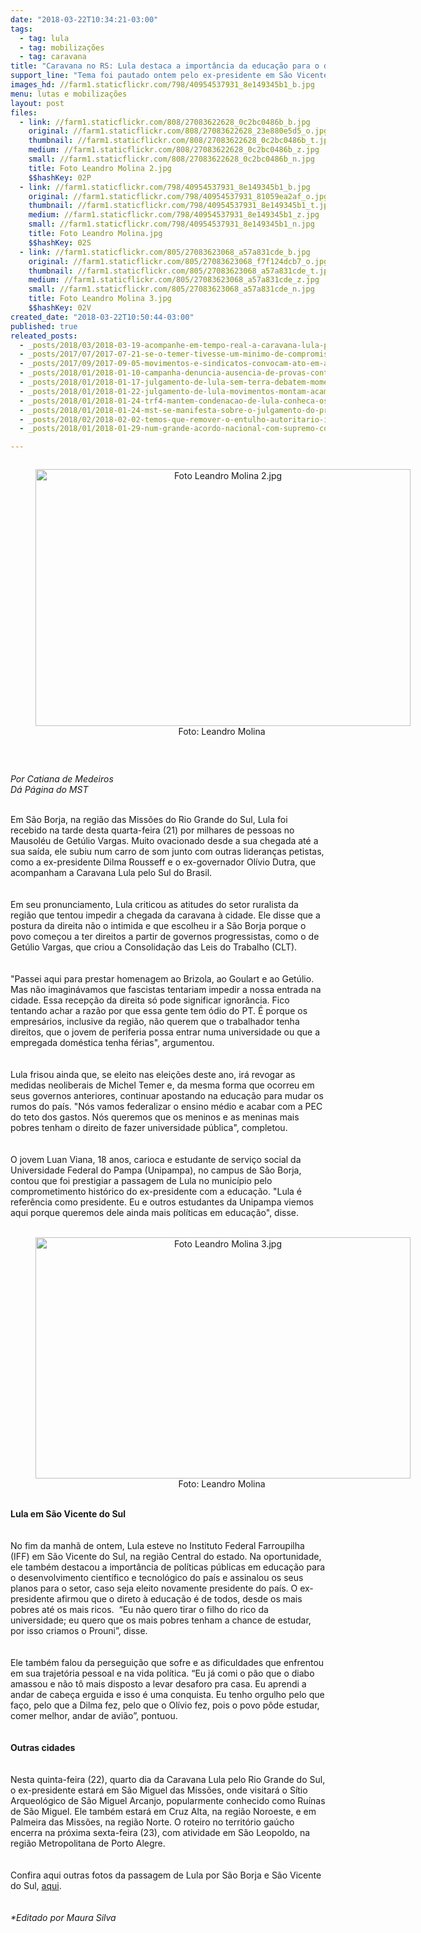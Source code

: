 ```yaml
---
date: "2018-03-22T10:34:21-03:00"
tags:
  - tag: lula
  - tag: mobilizações
  - tag: caravana
title: "Caravana no RS: Lula destaca a importância da educação para o desenvolvimento do país\n"
support_line: "Tema foi pautado ontem pelo ex-presidente em São Vicente do Sul e em São Borja, no Rio Grande do Sul\n"
images_hd: //farm1.staticflickr.com/798/40954537931_8e149345b1_b.jpg
menu: lutas e mobilizações
layout: post
files:
  - link: //farm1.staticflickr.com/808/27083622628_0c2bc0486b_b.jpg
    original: //farm1.staticflickr.com/808/27083622628_23e880e5d5_o.jpg
    thumbnail: //farm1.staticflickr.com/808/27083622628_0c2bc0486b_t.jpg
    medium: //farm1.staticflickr.com/808/27083622628_0c2bc0486b_z.jpg
    small: //farm1.staticflickr.com/808/27083622628_0c2bc0486b_n.jpg
    title: Foto Leandro Molina 2.jpg
    $$hashKey: 02P
  - link: //farm1.staticflickr.com/798/40954537931_8e149345b1_b.jpg
    original: //farm1.staticflickr.com/798/40954537931_81059ea2af_o.jpg
    thumbnail: //farm1.staticflickr.com/798/40954537931_8e149345b1_t.jpg
    medium: //farm1.staticflickr.com/798/40954537931_8e149345b1_z.jpg
    small: //farm1.staticflickr.com/798/40954537931_8e149345b1_n.jpg
    title: Foto Leandro Molina.jpg
    $$hashKey: 02S
  - link: //farm1.staticflickr.com/805/27083623068_a57a831cde_b.jpg
    original: //farm1.staticflickr.com/805/27083623068_f7f124dcb7_o.jpg
    thumbnail: //farm1.staticflickr.com/805/27083623068_a57a831cde_t.jpg
    medium: //farm1.staticflickr.com/805/27083623068_a57a831cde_z.jpg
    small: //farm1.staticflickr.com/805/27083623068_a57a831cde_n.jpg
    title: Foto Leandro Molina 3.jpg
    $$hashKey: 02V
created_date: "2018-03-22T10:50:44-03:00"
published: true
releated_posts:
  - _posts/2018/03/2018-03-19-acompanhe-em-tempo-real-a-caravana-lula-pelo-sul.md
  - _posts/2017/07/2017-07-21-se-o-temer-tivesse-um-minimo-de-compromisso-com-o-povo-ele-renunciaria-diz-lula.md
  - _posts/2017/09/2017-09-05-movimentos-e-sindicatos-convocam-ato-em-apoio-a-lula-em-curitiba.md
  - _posts/2018/01/2018-01-10-campanha-denuncia-ausencia-de-provas-contra-lula.md
  - _posts/2018/01/2018-01-17-julgamento-de-lula-sem-terra-debatem-momento-politico-e-preparam-mobilizacoes-em-porto-alegre.md
  - _posts/2018/01/2018-01-22-julgamento-de-lula-movimentos-montam-acampamento-em-porto-alegre-e-anunciam-atos-em-sao-paulo-e-nas-principais-cidades-do-pais.md
  - _posts/2018/01/2018-01-24-trf4-mantem-condenacao-de-lula-conheca-os-cenarios-futuros-para-o-ex-presidente.md
  - _posts/2018/01/2018-01-24-mst-se-manifesta-sobre-o-julgamento-do-presidente-lula-no-trf-4.md
  - _posts/2018/02/2018-02-02-temos-que-remover-o-entulho-autoritario-imposto-pelo-governo-golpista-diz-stedile.md
  - _posts/2018/01/2018-01-29-num-grande-acordo-nacional-com-supremo-com-tudo.md

---
```

<div>
<div style="text-align:center">
<figure class="image" style="display:inline-block"><img alt="Foto Leandro Molina 2.jpg" height="411" src="//farm1.staticflickr.com/808/27083622628_0c2bc0486b_b.jpg" width="600" />
<figcaption>Foto: Leandro Molina&nbsp;</figcaption>
</figure>
</div>

<p>&nbsp;</p>

<p><em>Por Catiana de Medeiros&nbsp;<br />
D&aacute; P&aacute;gina do MST</em></p>
</div>

<div>&nbsp;</div>

<div>Em S&atilde;o Borja, na regi&atilde;o das Miss&otilde;es do Rio Grande do Sul, Lula foi recebido na tarde desta quarta-feira (21) por milhares de pessoas no Mausol&eacute;u de Get&uacute;lio Vargas. Muito ovacionado desde a sua chegada at&eacute; a sua sa&iacute;da, ele subiu num carro de som junto com outras lideran&ccedil;as petistas, como a ex-presidente Dilma Rousseff e o ex-governador Ol&iacute;vio Dutra, que acompanham a Caravana Lula pelo Sul do Brasil.</div>

<div><br />
<br />
Em seu pronunciamento, Lula criticou as atitudes do setor ruralista da regi&atilde;o que tentou impedir a chegada da caravana &agrave; cidade. Ele disse que a postura da direita n&atilde;o o intimida e que escolheu ir a S&atilde;o Borja porque o povo come&ccedil;ou a ter direitos a partir de governos progressistas, como o de Get&uacute;lio Vargas, que criou a Consolida&ccedil;&atilde;o das Leis do Trabalho (CLT).</div>

<div><br />
<br />
&quot;Passei aqui para prestar homenagem ao Brizola, ao Goulart e ao Get&uacute;lio. Mas n&atilde;o imagin&aacute;vamos que fascistas tentariam impedir a nossa entrada na cidade. Essa recep&ccedil;&atilde;o da direita s&oacute; pode significar ignor&acirc;ncia. Fico tentando achar a raz&atilde;o por que essa gente tem &oacute;dio do PT. &Eacute; porque os empres&aacute;rios, inclusive da regi&atilde;o, n&atilde;o querem que o trabalhador tenha direitos, que o jovem de periferia possa entrar numa universidade ou que a empregada dom&eacute;stica tenha f&eacute;rias&quot;, argumentou.</div>

<div><br />
<br />
Lula frisou ainda que, se eleito nas elei&ccedil;&otilde;es deste ano, ir&aacute; revogar as medidas neoliberais de Michel Temer e, da mesma forma que ocorreu em seus governos anteriores, continuar apostando na educa&ccedil;&atilde;o para mudar os rumos do pa&iacute;s. &quot;N&oacute;s vamos federalizar o ensino m&eacute;dio e acabar com a PEC do teto dos gastos. N&oacute;s queremos que os meninos e as meninas mais pobres tenham o direito de fazer universidade p&uacute;blica&quot;, completou.</div>

<div><br />
<br />
O jovem Luan Viana, 18 anos, carioca e estudante de servi&ccedil;o social da Universidade Federal do Pampa (Unipampa), no campus de S&atilde;o Borja, contou que foi prestigiar a passagem de Lula no munic&iacute;pio pelo comprometimento hist&oacute;rico do ex-presidente com a educa&ccedil;&atilde;o. &quot;Lula &eacute; refer&ecirc;ncia como presidente. Eu e outros estudantes da Unipampa viemos aqui porque queremos dele ainda mais pol&iacute;ticas em educa&ccedil;&atilde;o&quot;, disse.</div>

<div>&nbsp;
<div style="text-align:center">
<figure class="image" style="display:inline-block"><img alt="Foto Leandro Molina 3.jpg" height="386" src="//farm1.staticflickr.com/805/27083623068_a57a831cde_b.jpg" width="600" />
<figcaption>Foto: Leandro Molina&nbsp;</figcaption>
</figure>
</div>
<br />
<strong>Lula em S&atilde;o Vicente do Sul</strong></div>

<div><br />
<br />
No fim da manh&atilde; de ontem, Lula esteve no Instituto Federal Farroupilha (IFF) em S&atilde;o Vicente do Sul, na regi&atilde;o Central do estado. Na oportunidade, ele tamb&eacute;m destacou a import&acirc;ncia de pol&iacute;ticas p&uacute;blicas em educa&ccedil;&atilde;o para o desenvolvimento cient&iacute;fico e tecnol&oacute;gico do pa&iacute;s e assinalou os seus planos para o setor, caso seja eleito novamente presidente do pa&iacute;s. O ex-presidente afirmou que o direto &agrave; educa&ccedil;&atilde;o &eacute; de todos, desde os mais pobres at&eacute; os mais ricos. &nbsp;&ldquo;Eu n&atilde;o quero tirar o filho do rico da universidade; eu quero que os mais pobres tenham a chance de estudar, por isso criamos o Prouni&rdquo;, disse.</div>

<div><br />
<br />
Ele tamb&eacute;m falou da persegui&ccedil;&atilde;o que sofre e as dificuldades que enfrentou em sua trajet&oacute;ria pessoal e na vida pol&iacute;tica. &ldquo;Eu j&aacute; comi o p&atilde;o que o diabo amassou e n&atilde;o t&ocirc; mais disposto a levar desaforo pra casa. Eu aprendi a andar de cabe&ccedil;a erguida e isso &eacute; uma conquista. Eu tenho orgulho pelo que fa&ccedil;o, pelo que a Dilma fez, pelo que o Ol&iacute;vio fez, pois o povo p&ocirc;de estudar, comer melhor, andar de avi&atilde;o&rdquo;, pontuou.</div>

<div><br />
<br />
<strong>Outras cidades</strong></div>

<div><br />
<br />
Nesta quinta-feira (22), quarto dia da Caravana Lula pelo Rio Grande do Sul, o ex-presidente estar&aacute; em S&atilde;o Miguel das Miss&otilde;es, onde visitar&aacute; o S&iacute;tio Arqueol&oacute;gico de S&atilde;o Miguel Arcanjo, popularmente conhecido como Ru&iacute;nas de S&atilde;o Miguel. Ele tamb&eacute;m estar&aacute; em Cruz Alta, na regi&atilde;o Noroeste, e em Palmeira das Miss&otilde;es, na regi&atilde;o Norte. O roteiro no territ&oacute;rio ga&uacute;cho encerra na pr&oacute;xima sexta-feira (23), com atividade em S&atilde;o Leopoldo, na regi&atilde;o Metropolitana de Porto Alegre.</div>

<div><br />
<br />
Confira aqui outras fotos da passagem de Lula por S&atilde;o Borja e S&atilde;o Vicente do Sul, <a href="https://www.flickr.com/photos/mst_rs/sets/72157693998877444">aqui</a>.&nbsp;&nbsp;</div>

<div>&nbsp;</div>

<div>&nbsp;</div>

<div><em>*Editado por Maura Silva&nbsp;</em></div>

<div><br />
&nbsp;</div>
